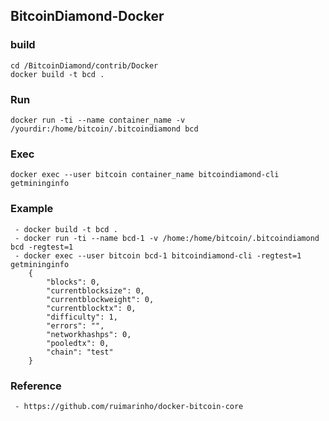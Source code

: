 ## BitcoinDiamond-Docker

### build

```
cd /BitcoinDiamond/contrib/Docker
docker build -t bcd .
```

### Run

```
docker run -ti --name container_name -v /yourdir:/home/bitcoin/.bitcoindiamond bcd
```

### Exec

```
docker exec --user bitcoin container_name bitcoindiamond-cli getmininginfo
```
### Example

```
 - docker build -t bcd .
 - docker run -ti --name bcd-1 -v /home:/home/bitcoin/.bitcoindiamond bcd -regtest=1
 - docker exec --user bitcoin bcd-1 bitcoindiamond-cli -regtest=1 getmininginfo
	{
		"blocks": 0,
		"currentblocksize": 0,
		"currentblockweight": 0,
		"currentblocktx": 0,
		"difficulty": 1,
		"errors": "",
		"networkhashps": 0,
		"pooledtx": 0,
		"chain": "test"
	}
```

### Reference

```
 - https://github.com/ruimarinho/docker-bitcoin-core
```
